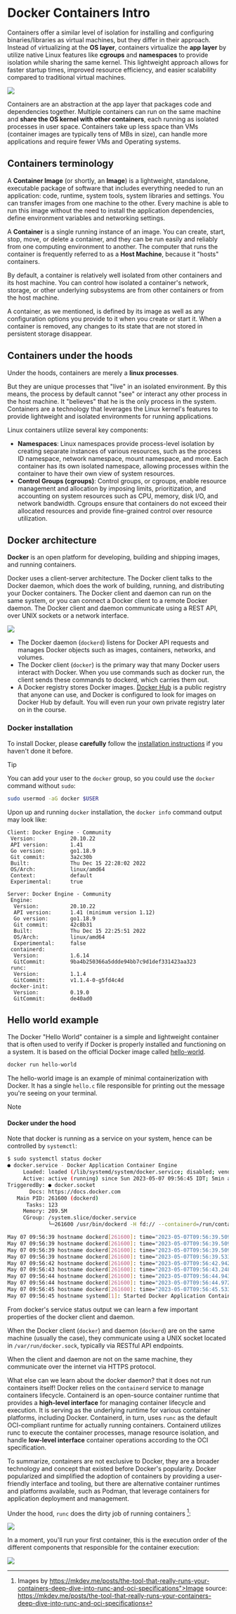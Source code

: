 # Docker Containers Intro

Containers offer a similar level of isolation for installing and configuring binaries/libraries as virtual machines, but they differ in their approach.
Instead of virtualizing at the **OS layer**, containers virtualize the **app layer** by utilize native Linux features like **cgroups** and **namespaces** to provide isolation while sharing the same kernel. 
This lightweight approach allows for faster startup times, improved resource efficiency, and easier scalability compared to traditional virtual machines.

![][docker_containers-vs-vms]


Containers are an abstraction at the app layer that packages code and dependencies together.
Multiple containers can run on the same machine and **share the OS kernel with other containers**, each running as isolated processes in user space. 
Containers take up less space than VMs (container images are typically tens of MBs in size), can handle more applications and require fewer VMs and Operating systems.

## Containers terminology

A **Container Image** (or shortly, an **Image**) is a lightweight, standalone, executable package of software that includes everything needed to run an application: code, runtime, system tools, system libraries and settings.
You can transfer images from one machine to the other. Every machine is able to run this image without the need to install the application dependencies, define environment variables and networking settings.

A **Container** is a single running instance of an image. You can create, start, stop, move, or delete a container, and they can be run easily and reliably from one computing environment to another.
The computer that runs the container is frequently referred to as a **Host Machine**, because it "hosts" containers.

By default, a container is relatively well isolated from other containers and its host machine. You can control how isolated a container's network, storage, or other underlying subsystems are from other containers or from the host machine.

A container, as we mentioned, is defined by its image as well as any configuration options you provide to it when you create or start it.
When a container is removed, any changes to its state that are not stored in persistent storage disappear.

## Containers under the hoods

Under the hoods, containers are merely a **linux processes**. 

But they are unique processes that "live" in an isolated environment. By this means, the process by default cannot "see" or interact any other process in the host machine. It "believes" that he is the only process in the system. 
Containers are a technology that leverages the Linux kernel's features to provide lightweight and isolated environments for running applications. 

Linux containers utilize several key components:

- **Namespaces**: Linux namespaces provide process-level isolation by creating separate instances of various resources, such as the process ID namespace, network namespace, mount namespace, and more. Each container has its own isolated namespace, allowing processes within the container to have their own view of system resources.
- **Control Groups (cgroups)**: Control groups, or cgroups, enable resource management and allocation by imposing limits, prioritization, and accounting on system resources such as CPU, memory, disk I/O, and network bandwidth. Cgroups ensure that containers do not exceed their allocated resources and provide fine-grained control over resource utilization.

## Docker architecture

**Docker** is an open platform for developing, building and shipping images, and running containers.

Docker uses a client-server architecture. The Docker client talks to the Docker daemon, which does the work of building, running, and distributing your Docker containers. The Docker client and daemon can run on the same system, or you can connect a Docker client to a remote Docker daemon. The Docker client and daemon communicate using a REST API, over UNIX sockets or a network interface.

![][docker_arc]

- The Docker daemon (`dockerd`) listens for Docker API requests and manages Docker objects such as images, containers, networks, and volumes.
- The Docker client (`docker`) is the primary way that many Docker users interact with Docker. When you use commands such as docker run, the client sends these commands to dockerd, which carries them out.
- A Docker registry stores Docker images. [Docker Hub](https://hub.docker.com/) is a public registry that anyone can use, and Docker is configured to look for images on Docker Hub by default. You will even run your own private registry later on in the course.

### Docker installation

To install Docker, please **carefully** follow the [installation instructions](https://docs.docker.com/engine/install/ubuntu/) if you haven't done it before.

> [!TIP]
> You can add your user to the `docker` group, so you could use the `docker` command without `sudo`:
> 
> ```bash 
> sudo usermod -aG docker $USER
> ```

Upon up and running `docker` installation, the `docker info` command output may look like: 

```text
Client: Docker Engine - Community
 Version:           20.10.22
 API version:       1.41
 Go version:        go1.18.9
 Git commit:        3a2c30b
 Built:             Thu Dec 15 22:28:02 2022
 OS/Arch:           linux/amd64
 Context:           default
 Experimental:      true

Server: Docker Engine - Community
 Engine:
  Version:          20.10.22
  API version:      1.41 (minimum version 1.12)
  Go version:       go1.18.9
  Git commit:       42c8b31
  Built:            Thu Dec 15 22:25:51 2022
  OS/Arch:          linux/amd64
  Experimental:     false
 containerd:
  Version:          1.6.14
  GitCommit:        9ba4b250366a5ddde94bb7c9d1def331423aa323
 runc:
  Version:          1.1.4
  GitCommit:        v1.1.4-0-g5fd4c4d
 docker-init:
  Version:          0.19.0
  GitCommit:        de40ad0
```

## Hello world example 

The Docker "Hello World" container is a simple and lightweight container that is often used to verify if Docker is properly installed and functioning on a system. It is based on the official Docker image called [hello-world](https://hub.docker.com/_/hello-world).

```bash
docker run hello-world
```

The hello-world image is an example of minimal containerization with Docker.
It has a single `hello.c` file responsible for printing out the message you're seeing on your terminal.


> [!NOTE] 
> #### Docker under the hood
> 
> Note that docker is running as a service on your system, hence can be controlled by `systemctl`:
> 
> ```bash
> $ sudo systemctl status docker
> ● docker.service - Docker Application Container Engine
>      Loaded: loaded (/lib/systemd/system/docker.service; disabled; vendor preset: enabled)
>      Active: active (running) since Sun 2023-05-07 09:56:45 IDT; 5min ago
> TriggeredBy: ● docker.socket
>        Docs: https://docs.docker.com
>    Main PID: 261600 (dockerd)
>       Tasks: 123
>      Memory: 209.5M
>      CGroup: /system.slice/docker.service
>              └─261600 /usr/bin/dockerd -H fd:// --containerd=/run/containerd/containerd.sock
> 
> May 07 09:56:39 hostname dockerd[261600]: time="2023-05-07T09:56:39.509330916+03:00" level=warning msg="Your kernel does not support CPU realtime scheduler"
> May 07 09:56:39 hostname dockerd[261600]: time="2023-05-07T09:56:39.509350949+03:00" level=warning msg="Your kernel does not support cgroup blkio weight"
> May 07 09:56:39 hostname dockerd[261600]: time="2023-05-07T09:56:39.509365744+03:00" level=warning msg="Your kernel does not support cgroup blkio weight_device"
> May 07 09:56:39 hostname dockerd[261600]: time="2023-05-07T09:56:39.533460844+03:00" level=info msg="Loading containers: start."
> May 07 09:56:42 hostname dockerd[261600]: time="2023-05-07T09:56:42.942065068+03:00" level=info msg="Default bridge (docker0) is assigned with an IP address 172.17.0.0/16. Daemon option --bip can be used to set a preferred IP address"
> May 07 09:56:43 hostname dockerd[261600]: time="2023-05-07T09:56:43.248511892+03:00" level=info msg="Loading containers: done."
> May 07 09:56:44 hostname dockerd[261600]: time="2023-05-07T09:56:44.943477277+03:00" level=info msg="Docker daemon" commit=42c8b31 graphdriver(s)=overlay2 version=20.10.22
> May 07 09:56:44 hostname dockerd[261600]: time="2023-05-07T09:56:44.972157071+03:00" level=info msg="Daemon has completed initialization"
> May 07 09:56:45 hostname dockerd[261600]: time="2023-05-07T09:56:45.533037228+03:00" level=info msg="API listen on /var/run/docker.sock"
> May 07 09:56:45 hostname systemd[1]: Started Docker Application Container Engine.
> ``` 
> 
> From docker's service status output we can learn a few important properties of the docker client and daemon. 
> 
> When the Docker client (`docker`) and daemon (`dockerd`) are on the same machine (usually the case), 
> they communicate using a UNIX socket located in `/var/run/docker.sock`, typically via RESTful API endpoints.
> 
> When the client and daemon are not on the same machine, they communicate over the internet via HTTPS protocol.
> 
> What else can we learn about the docker daemon? that it does not run containers itself! Docker relies on the `containerd` service to manage containers lifecycle.
> Containerd is an open-source container runtime that provides a **high-level interface** for managing container lifecycle and execution. It is serving as the underlying runtime for various container platforms, including Docker.
> Containerd, in turn, uses `runc` as the default OCI-compliant runtime for actually running containers. Containerd utilizes runc to execute the container processes, manage resource isolation, and handle **low-level interface** container operations according to the OCI specification.
> 
> To summarize, containers are not exclusive to Docker, they are a broader technology and concept that existed before Docker's popularity. 
> Docker popularized and simplified the adoption of containers by providing a user-friendly interface and tooling, but there are alternative container runtimes and platforms available, such as Podman, that leverage containers for application deployment and management.
> 
> Under the hood, `runc` does the dirty job of running containers [^1]: 
> 
> ![][docker_under-the-hood]
> 
> In a moment, you'll run your first container, this is the execution order of the different components that responsible for the container execution: 
> 
> ![][docker_cont-run]


[docker_containers-vs-vms]: https://exit-zero-academy.github.io/DevOpsTheHardWayAssets/img/docker_containers-vs-vms.png
[docker_arc]: https://exit-zero-academy.github.io/DevOpsTheHardWayAssets/img/docker_arc.png
[docker_under-the-hood]: https://exit-zero-academy.github.io/DevOpsTheHardWayAssets/img/docker_under-the-hood.png
[docker_cont-run]: https://exit-zero-academy.github.io/DevOpsTheHardWayAssets/img/docker_cont-run.png

[^1]: Images by https://mkdev.me/posts/the-tool-that-really-runs-your-containers-deep-dive-into-runc-and-oci-specifications">Image source: https://mkdev.me/posts/the-tool-that-really-runs-your-containers-deep-dive-into-runc-and-oci-specifications